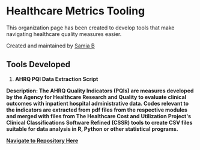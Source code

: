 # Healthcare Metrics Tooling

This organization page has been created to develop tools that make navigating healthcare quality measures easier. 

Created and maintained by [Samia B](https://github.com/samiaab1990) 

## Tools Developed 
1. <b>AHRQ PQI Data Extraction Script<b>

<b> Description: </b> The AHRQ Quality Indicators (PQIs) are measures developed by the Agency for Healthcare Research and Quality to evaluate clinical outcomes with inpatient hospital administrative data. Codes relevant to the indicators are extracted from pdf files from the respective modules and merged with files from The Healthcare Cost and Utilization Project's Clinical Classifications Software Refined (CSSR) tools to create CSV files suitable for data analysis in R, Python or other statistical programs. 

[Navigate to Repository Here](https://github.com/samiaab1990/AHRQ-Quality-Indicators-CSV)

